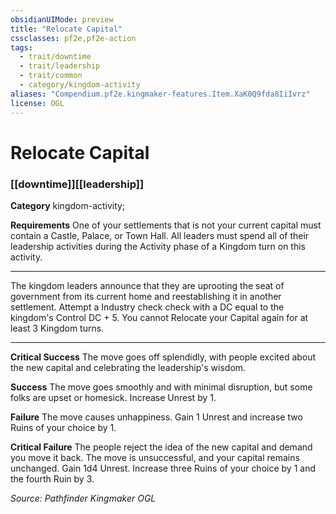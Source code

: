 ```yaml
---
obsidianUIMode: preview
title: "Relocate Capital"
cssclasses: pf2e,pf2e-action
tags:
  - trait/downtime
  - trait/leadership
  - trait/common
  - category/kingdom-activity
aliases: "Compendium.pf2e.kingmaker-features.Item.XaK0Q9fda8IiIvrz"
license: OGL
---
```

# Relocate Capital

### [[downtime]][[leadership]]

**Category** kingdom-activity; 




**Requirements** One of your settlements that is not your current capital must contain a Castle, Palace, or Town Hall. All leaders must spend all of their leadership activities during the Activity phase of a Kingdom turn on this activity.

* * *

The kingdom leaders announce that they are uprooting the seat of government from its current home and reestablishing it in another settlement. Attempt a Industry check check with a DC equal to the kingdom's Control DC + 5. You cannot Relocate your Capital again for at least 3 Kingdom turns.

* * *

**Critical Success** The move goes off splendidly, with people excited about the new capital and celebrating the leadership's wisdom.

**Success** The move goes smoothly and with minimal disruption, but some folks are upset or homesick. Increase Unrest by 1.

**Failure** The move causes unhappiness. Gain 1 Unrest and increase two Ruins of your choice by 1.

**Critical Failure** The people reject the idea of the new capital and demand you move it back. The move is unsuccessful, and your capital remains unchanged. Gain 1d4 Unrest. Increase three Ruins of your choice by 1 and the fourth Ruin by 3.

*Source: Pathfinder Kingmaker*
*OGL*